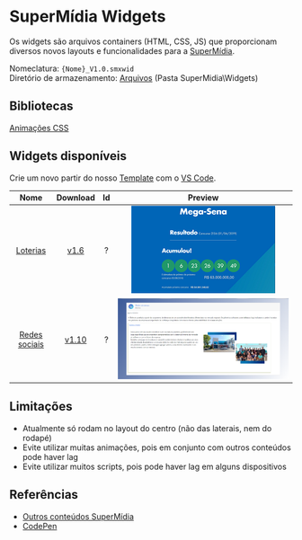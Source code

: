 # SuperMídia Widgets

Os widgets são arquivos containers (HTML, CSS, JS) que proporcionam diversos novos layouts e funcionalidades para a [SuperMídia](https://www.simix.com.br/solucoes/super-midia).

Nomeclatura: `{Nome}_V1.0.smxwid`  
Diretório de armazenamento: [Arquivos](http://az01.simix.com.br:81/Arquivos/) (Pasta SuperMidia\Widgets)

## Bibliotecas

[Animações CSS](_Libraries/ANIMATIONS.md)

## Widgets disponíveis

Crie um novo partir do nosso [Template](Template) com o [VS Code](https://code.visualstudio.com/).

| Nome                     | Download                                                                                          | Id  |Preview                                 |
|:------------------------:|:-------------------------------------------------------------------------------------------------:|:---:|:--------------------------------------:|
|[Loterias](Loteria)       | [v1.6](http://az01.simix.com.br:81/Arquivos/Arquivos/SuperMidia/Widgets/MegaSena_V1.6.smxwid)     | ?   |![Screenshot](Loteria/MegaSena/preview.png)      |
|[Redes sociais](Posts)    | [v1.10](http://az01.simix.com.br:81/Arquivos/Arquivos/SuperMidia/Widgets/Post_V1.11.smxwid)       | ?   |![Screenshot](Posts/preview.png)        |

## Limitações
- Atualmente só rodam no layout do centro (não das laterais, nem do rodapé)
- Evite utilizar muitas animações, pois em conjunto com outros conteúdos pode haver lag
- Evite utilizar muitos scripts, pois pode haver lag em alguns dispositivos

## Referências
- [Outros conteúdos SuperMídia](http://inst.supermidiadigital.com.br/site/conteudos/)
- [CodePen](https://codepen.io/)
